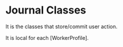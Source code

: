 # Journal Classes

It is the classes that store/commit user action.

It is local for each [WorkerProfile].